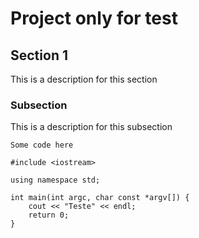 # Project only for test

## Section 1
This is a description for this section

### Subsection
This is a description for this subsection

`Some code here`

```
#include <iostream>

using namespace std;

int main(int argc, char const *argv[]) {
	cout << "Teste" << endl;
	return 0;
}
```

